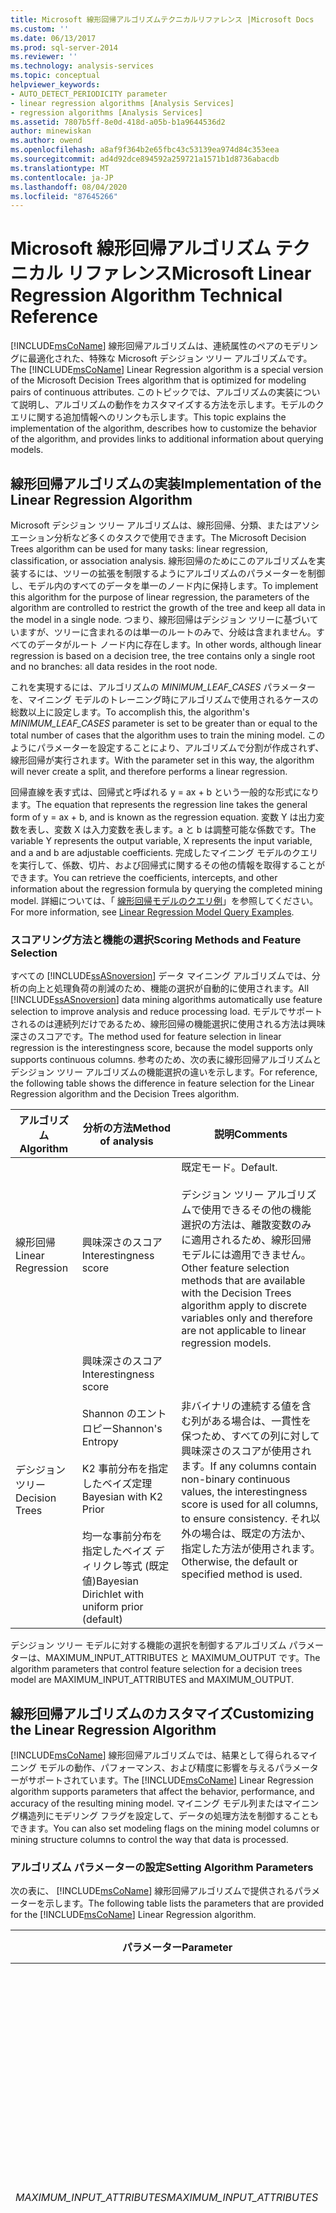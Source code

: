 ```yaml
---
title: Microsoft 線形回帰アルゴリズムテクニカルリファレンス |Microsoft Docs
ms.custom: ''
ms.date: 06/13/2017
ms.prod: sql-server-2014
ms.reviewer: ''
ms.technology: analysis-services
ms.topic: conceptual
helpviewer_keywords:
- AUTO_DETECT_PERIODICITY parameter
- linear regression algorithms [Analysis Services]
- regression algorithms [Analysis Services]
ms.assetid: 7807b5ff-8e0d-418d-a05b-b1a9644536d2
author: minewiskan
ms.author: owend
ms.openlocfilehash: a8af9f364b2e65fbc43c53139ea974d84c353eea
ms.sourcegitcommit: ad4d92dce894592a259721a1571b1d8736abacdb
ms.translationtype: MT
ms.contentlocale: ja-JP
ms.lasthandoff: 08/04/2020
ms.locfileid: "87645266"
---
```

# <a name="microsoft-linear-regression-algorithm-technical-reference"></a><span data-ttu-id="e4489-102">Microsoft 線形回帰アルゴリズム テクニカル リファレンス</span><span class="sxs-lookup"><span data-stu-id="e4489-102">Microsoft Linear Regression Algorithm Technical Reference</span></span>
  <span data-ttu-id="e4489-103">[!INCLUDE[msCoName](../../includes/msconame-md.md)] 線形回帰アルゴリズムは、連続属性のペアのモデリングに最適化された、特殊な Microsoft デシジョン ツリー アルゴリズムです。</span><span class="sxs-lookup"><span data-stu-id="e4489-103">The [!INCLUDE[msCoName](../../includes/msconame-md.md)] Linear Regression algorithm is a special version of the Microsoft Decision Trees algorithm that is optimized for modeling pairs of continuous attributes.</span></span> <span data-ttu-id="e4489-104">このトピックでは、アルゴリズムの実装について説明し、アルゴリズムの動作をカスタマイズする方法を示します。モデルのクエリに関する追加情報へのリンクも示します。</span><span class="sxs-lookup"><span data-stu-id="e4489-104">This topic explains the implementation of the algorithm, describes how to customize the behavior of the algorithm, and provides links to additional information about querying models.</span></span>  
  
## <a name="implementation-of-the-linear-regression-algorithm"></a><span data-ttu-id="e4489-105">線形回帰アルゴリズムの実装</span><span class="sxs-lookup"><span data-stu-id="e4489-105">Implementation of the Linear Regression Algorithm</span></span>  
 <span data-ttu-id="e4489-106">Microsoft デシジョン ツリー アルゴリズムは、線形回帰、分類、またはアソシエーション分析など多くのタスクで使用できます。</span><span class="sxs-lookup"><span data-stu-id="e4489-106">The Microsoft Decision Trees algorithm can be used for many tasks: linear regression, classification, or association analysis.</span></span> <span data-ttu-id="e4489-107">線形回帰のためにこのアルゴリズムを実装するには、ツリーの拡張を制限するようにアルゴリズムのパラメーターを制御し、モデル内のすべてのデータを単一のノード内に保持します。</span><span class="sxs-lookup"><span data-stu-id="e4489-107">To implement this algorithm for the purpose of linear regression, the parameters of the algorithm are controlled to restrict the growth of the tree and keep all data in the model in a single node.</span></span> <span data-ttu-id="e4489-108">つまり、線形回帰はデシジョン ツリーに基づいていますが、ツリーに含まれるのは単一のルートのみで、分岐は含まれません。すべてのデータがルート ノード内に存在します。</span><span class="sxs-lookup"><span data-stu-id="e4489-108">In other words, although linear regression is based on a decision tree, the tree contains only a single root and no branches: all data resides in the root node.</span></span>  
  
 <span data-ttu-id="e4489-109">これを実現するには、アルゴリズムの *MINIMUM_LEAF_CASES* パラメーターを、マイニング モデルのトレーニング時にアルゴリズムで使用されるケースの総数以上に設定します。</span><span class="sxs-lookup"><span data-stu-id="e4489-109">To accomplish this, the algorithm's *MINIMUM_LEAF_CASES* parameter is set to be greater than or equal to the total number of cases that the algorithm uses to train the mining model.</span></span> <span data-ttu-id="e4489-110">このようにパラメーターを設定することにより、アルゴリズムで分割が作成されず、線形回帰が実行されます。</span><span class="sxs-lookup"><span data-stu-id="e4489-110">With the parameter set in this way, the algorithm will never create a split, and therefore performs a linear regression.</span></span>  
  
 <span data-ttu-id="e4489-111">回帰直線を表す式は、回帰式と呼ばれる y = ax + b という一般的な形式になります。</span><span class="sxs-lookup"><span data-stu-id="e4489-111">The equation that represents the regression line takes the general form of y = ax + b, and is known as the regression equation.</span></span> <span data-ttu-id="e4489-112">変数 Y は出力変数を表し、変数 X は入力変数を表します。a と b は調整可能な係数です。</span><span class="sxs-lookup"><span data-stu-id="e4489-112">The variable Y represents the output variable, X represents the input variable, and a and b are adjustable coefficients.</span></span> <span data-ttu-id="e4489-113">完成したマイニング モデルのクエリを実行して、係数、切片、および回帰式に関するその他の情報を取得することができます。</span><span class="sxs-lookup"><span data-stu-id="e4489-113">You can retrieve the coefficients, intercepts, and other information about the regression formula by querying the completed mining model.</span></span> <span data-ttu-id="e4489-114">詳細については、「 [線形回帰モデルのクエリ例](linear-regression-model-query-examples.md)」を参照してください。</span><span class="sxs-lookup"><span data-stu-id="e4489-114">For more information, see [Linear Regression Model Query Examples](linear-regression-model-query-examples.md).</span></span>  
  
### <a name="scoring-methods-and-feature-selection"></a><span data-ttu-id="e4489-115">スコアリング方法と機能の選択</span><span class="sxs-lookup"><span data-stu-id="e4489-115">Scoring Methods and Feature Selection</span></span>  
 <span data-ttu-id="e4489-116">すべての [!INCLUDE[ssASnoversion](../../includes/ssasnoversion-md.md)] データ マイニング アルゴリズムでは、分析の向上と処理負荷の削減のため、機能の選択が自動的に使用されます。</span><span class="sxs-lookup"><span data-stu-id="e4489-116">All [!INCLUDE[ssASnoversion](../../includes/ssasnoversion-md.md)] data mining algorithms automatically use feature selection to improve analysis and reduce processing load.</span></span> <span data-ttu-id="e4489-117">モデルでサポートされるのは連続列だけであるため、線形回帰の機能選択に使用される方法は興味深さのスコアです。</span><span class="sxs-lookup"><span data-stu-id="e4489-117">The method used for feature selection in linear regression is the interestingness score, because the model supports only supports continuous columns.</span></span> <span data-ttu-id="e4489-118">参考のため、次の表に線形回帰アルゴリズムとデシジョン ツリー アルゴリズムの機能選択の違いを示します。</span><span class="sxs-lookup"><span data-stu-id="e4489-118">For reference, the following table shows the difference in feature selection for the Linear Regression algorithm and the Decision Trees algorithm.</span></span>  
  
|<span data-ttu-id="e4489-119">アルゴリズム</span><span class="sxs-lookup"><span data-stu-id="e4489-119">Algorithm</span></span>|<span data-ttu-id="e4489-120">分析の方法</span><span class="sxs-lookup"><span data-stu-id="e4489-120">Method of analysis</span></span>|<span data-ttu-id="e4489-121">説明</span><span class="sxs-lookup"><span data-stu-id="e4489-121">Comments</span></span>|  
|---------------|------------------------|--------------|  
|<span data-ttu-id="e4489-122">線形回帰</span><span class="sxs-lookup"><span data-stu-id="e4489-122">Linear Regression</span></span>|<span data-ttu-id="e4489-123">興味深さのスコア</span><span class="sxs-lookup"><span data-stu-id="e4489-123">Interestingness score</span></span>|<span data-ttu-id="e4489-124">既定モード。</span><span class="sxs-lookup"><span data-stu-id="e4489-124">Default.</span></span><br /><br /> <span data-ttu-id="e4489-125">デシジョン ツリー アルゴリズムで使用できるその他の機能選択の方法は、離散変数のみに適用されるため、線形回帰モデルには適用できません。</span><span class="sxs-lookup"><span data-stu-id="e4489-125">Other feature selection methods that are available with the Decision Trees algorithm apply to discrete variables only and therefore are not applicable to linear regression models.</span></span>|  
|<span data-ttu-id="e4489-126">デシジョン ツリー</span><span class="sxs-lookup"><span data-stu-id="e4489-126">Decision Trees</span></span>|<span data-ttu-id="e4489-127">興味深さのスコア</span><span class="sxs-lookup"><span data-stu-id="e4489-127">Interestingness score</span></span><br /><br /> <span data-ttu-id="e4489-128">Shannon のエントロピー</span><span class="sxs-lookup"><span data-stu-id="e4489-128">Shannon's Entropy</span></span><br /><br /> <span data-ttu-id="e4489-129">K2 事前分布を指定したベイズ定理</span><span class="sxs-lookup"><span data-stu-id="e4489-129">Bayesian with K2 Prior</span></span><br /><br /> <span data-ttu-id="e4489-130">均一な事前分布を指定したベイズ ディリクレ等式 (既定値)</span><span class="sxs-lookup"><span data-stu-id="e4489-130">Bayesian Dirichlet with uniform prior (default)</span></span>|<span data-ttu-id="e4489-131">非バイナリの連続する値を含む列がある場合は、一貫性を保つため、すべての列に対して興味深さのスコアが使用されます。</span><span class="sxs-lookup"><span data-stu-id="e4489-131">If any columns contain non-binary continuous values, the interestingness score is used for all columns, to ensure consistency.</span></span> <span data-ttu-id="e4489-132">それ以外の場合は、既定の方法か、指定した方法が使用されます。</span><span class="sxs-lookup"><span data-stu-id="e4489-132">Otherwise, the default or specified method is used.</span></span>|  
  
 <span data-ttu-id="e4489-133">デシジョン ツリー モデルに対する機能の選択を制御するアルゴリズム パラメーターは、MAXIMUM_INPUT_ATTRIBUTES と MAXIMUM_OUTPUT です。</span><span class="sxs-lookup"><span data-stu-id="e4489-133">The algorithm parameters that control feature selection for a decision trees model are MAXIMUM_INPUT_ATTRIBUTES and MAXIMUM_OUTPUT.</span></span>  
  
## <a name="customizing-the-linear-regression-algorithm"></a><span data-ttu-id="e4489-134">線形回帰アルゴリズムのカスタマイズ</span><span class="sxs-lookup"><span data-stu-id="e4489-134">Customizing the Linear Regression Algorithm</span></span>  
 <span data-ttu-id="e4489-135">[!INCLUDE[msCoName](../../includes/msconame-md.md)] 線形回帰アルゴリズムでは、結果として得られるマイニング モデルの動作、パフォーマンス、および精度に影響を与えるパラメーターがサポートされています。</span><span class="sxs-lookup"><span data-stu-id="e4489-135">The [!INCLUDE[msCoName](../../includes/msconame-md.md)] Linear Regression algorithm supports parameters that affect the behavior, performance, and accuracy of the resulting mining model.</span></span> <span data-ttu-id="e4489-136">マイニング モデル列またはマイニング構造列にモデリング フラグを設定して、データの処理方法を制御することもできます。</span><span class="sxs-lookup"><span data-stu-id="e4489-136">You can also set modeling flags on the mining model columns or mining structure columns to control the way that data is processed.</span></span>  
  
### <a name="setting-algorithm-parameters"></a><span data-ttu-id="e4489-137">アルゴリズム パラメーターの設定</span><span class="sxs-lookup"><span data-stu-id="e4489-137">Setting Algorithm Parameters</span></span>  
 <span data-ttu-id="e4489-138">次の表に、 [!INCLUDE[msCoName](../../includes/msconame-md.md)] 線形回帰アルゴリズムで提供されるパラメーターを示します。</span><span class="sxs-lookup"><span data-stu-id="e4489-138">The following table lists the parameters that are provided for the [!INCLUDE[msCoName](../../includes/msconame-md.md)] Linear Regression algorithm.</span></span>  
  
|<span data-ttu-id="e4489-139">パラメーター</span><span class="sxs-lookup"><span data-stu-id="e4489-139">Parameter</span></span>|<span data-ttu-id="e4489-140">説明</span><span class="sxs-lookup"><span data-stu-id="e4489-140">Description</span></span>|  
|---------------|-----------------|  
|<span data-ttu-id="e4489-141">*MAXIMUM_INPUT_ATTRIBUTES*</span><span class="sxs-lookup"><span data-stu-id="e4489-141">*MAXIMUM_INPUT_ATTRIBUTES*</span></span>|<span data-ttu-id="e4489-142">選択した機能を呼び出す前にアルゴリズムが処理できる入力属性の数を定義します。</span><span class="sxs-lookup"><span data-stu-id="e4489-142">Defines the number of input attributes that the algorithm can handle before it invokes feature selection.</span></span> <span data-ttu-id="e4489-143">この値を 0 に設定すると、機能の選択がオフになります。</span><span class="sxs-lookup"><span data-stu-id="e4489-143">Set this value to 0 to turn off feature selection.</span></span><br /><br /> <span data-ttu-id="e4489-144">既定値は 255 です。</span><span class="sxs-lookup"><span data-stu-id="e4489-144">The default is 255.</span></span>|  
|<span data-ttu-id="e4489-145">*MAXIMUM_OUTPUT_ATTRIBUTES*</span><span class="sxs-lookup"><span data-stu-id="e4489-145">*MAXIMUM_OUTPUT_ATTRIBUTES*</span></span>|<span data-ttu-id="e4489-146">選択した機能を呼び出す前にアルゴリズムが処理できる出力属性の数を定義します。</span><span class="sxs-lookup"><span data-stu-id="e4489-146">Defines the number of output attributes that the algorithm can handle before it invokes feature selection.</span></span> <span data-ttu-id="e4489-147">この値を 0 に設定すると、機能の選択がオフになります。</span><span class="sxs-lookup"><span data-stu-id="e4489-147">Set this value to 0 to turn off feature selection.</span></span><br /><br /> <span data-ttu-id="e4489-148">既定値は 255 です。</span><span class="sxs-lookup"><span data-stu-id="e4489-148">The default is 255.</span></span>|  
|<span data-ttu-id="e4489-149">*FORCE_REGRESSOR*</span><span class="sxs-lookup"><span data-stu-id="e4489-149">*FORCE_REGRESSOR*</span></span>|<span data-ttu-id="e4489-150">アルゴリズムによって計算された列の重要度に関係なく、指定した列をアルゴリズムでリグレッサーとして使用するように設定します。</span><span class="sxs-lookup"><span data-stu-id="e4489-150">Forces the algorithm to use the indicated columns as regressors, regardless of the importance of the columns as calculated by the algorithm.</span></span>|  
  
### <a name="modeling-flags"></a><span data-ttu-id="e4489-151">ModelingFlags</span><span class="sxs-lookup"><span data-stu-id="e4489-151">Modeling Flags</span></span>  
 <span data-ttu-id="e4489-152">[!INCLUDE[msCoName](../../includes/msconame-md.md)] 線形回帰アルゴリズムでは、次のモデリング フラグがサポートされています。</span><span class="sxs-lookup"><span data-stu-id="e4489-152">The [!INCLUDE[msCoName](../../includes/msconame-md.md)] Linear Regression algorithm supports the following modeling flags.</span></span> <span data-ttu-id="e4489-153">モデリング フラグは、マイニング構造やマイニング モデルを作成するときに定義し、分析時に各列の値をどのように処理するかを指定します。</span><span class="sxs-lookup"><span data-stu-id="e4489-153">When you create the mining structure or mining model, you define modeling flags to specify how values in each column are handled during analysis.</span></span> <span data-ttu-id="e4489-154">詳細については、「[モデリング フラグ &#40;データ マイニング&#41;](modeling-flags-data-mining.md)」を参照してください。</span><span class="sxs-lookup"><span data-stu-id="e4489-154">For more information, see [Modeling Flags &#40;Data Mining&#41;](modeling-flags-data-mining.md).</span></span>  
  
|<span data-ttu-id="e4489-155">モデリング フラグ</span><span class="sxs-lookup"><span data-stu-id="e4489-155">Modeling Flag</span></span>|<span data-ttu-id="e4489-156">説明</span><span class="sxs-lookup"><span data-stu-id="e4489-156">Description</span></span>|  
|-------------------|-----------------|  
|<span data-ttu-id="e4489-157">NOT NULL</span><span class="sxs-lookup"><span data-stu-id="e4489-157">NOT NULL</span></span>|<span data-ttu-id="e4489-158">列に NULL を含めることはできないことを示します。</span><span class="sxs-lookup"><span data-stu-id="e4489-158">Indicates that the column cannot contain a null.</span></span> <span data-ttu-id="e4489-159">モデルのトレーニング中に NULL が検出された場合はエラーが発生します。</span><span class="sxs-lookup"><span data-stu-id="e4489-159">An error will result if Analysis Services encounters a null during model training.</span></span><br /><br /> <span data-ttu-id="e4489-160">マイニング構造列に適用されます。</span><span class="sxs-lookup"><span data-stu-id="e4489-160">Applies to mining structure columns.</span></span>|  
|<span data-ttu-id="e4489-161">REGRESSOR</span><span class="sxs-lookup"><span data-stu-id="e4489-161">REGRESSOR</span></span>|<span data-ttu-id="e4489-162">列には、分析中に潜在的な独立変数として扱われる連続する数値が含まれることを示します。</span><span class="sxs-lookup"><span data-stu-id="e4489-162">Indicates that the column contains continuous numeric values that should be treated as potential independent variables during analysis.</span></span><br /><br /> <span data-ttu-id="e4489-163">注: 列にリグレッサーとしてフラグを設定しても、最終的なモデルでその列がリグレッサーとして使用されるかどうかは保証されません。</span><span class="sxs-lookup"><span data-stu-id="e4489-163">Note: Flagging a column as a regressor does not ensure that the column will be used as a regressor in the final model.</span></span><br /><br /> <span data-ttu-id="e4489-164">マイニング モデル列に適用されます。</span><span class="sxs-lookup"><span data-stu-id="e4489-164">Applies to mining model columns.</span></span>|  
  
### <a name="regressors-in-linear-regression-models"></a><span data-ttu-id="e4489-165">線形回帰モデルのリグレッサー</span><span class="sxs-lookup"><span data-stu-id="e4489-165">Regressors in Linear Regression Models</span></span>  
 <span data-ttu-id="e4489-166">線形回帰モデルは、 [!INCLUDE[msCoName](../../includes/msconame-md.md)] デシジョン ツリー アルゴリズムに基づいています。</span><span class="sxs-lookup"><span data-stu-id="e4489-166">Linear regression models are based on the [!INCLUDE[msCoName](../../includes/msconame-md.md)] Decision Trees algorithm.</span></span> <span data-ttu-id="e4489-167">ただし、 [!INCLUDE[msCoName](../../includes/msconame-md.md)] 線形回帰アルゴリズムを使用していない場合でも、連続属性の回帰を表すツリーやノードがデシジョン ツリー モデルに含まれることはあります。</span><span class="sxs-lookup"><span data-stu-id="e4489-167">However, even if you do not use the [!INCLUDE[msCoName](../../includes/msconame-md.md)] Linear Regression algorithm, any decision tree model can contain a tree or nodes that represent a regression on a continuous attribute.</span></span>  
  
 <span data-ttu-id="e4489-168">連続列がリグレッサーを表すことを指定する必要はありません。</span><span class="sxs-lookup"><span data-stu-id="e4489-168">You do not need to specify that a continuous column represents a regressor.</span></span> <span data-ttu-id="e4489-169">列に REGRESSOR フラグを設定しなくても、 [!INCLUDE[msCoName](../../includes/msconame-md.md)] デシジョン ツリー アルゴリズムにより、データセットが意味のあるパターンを持つ領域に分割されます。</span><span class="sxs-lookup"><span data-stu-id="e4489-169">The [!INCLUDE[msCoName](../../includes/msconame-md.md)] Decision Trees algorithm will partition the dataset into regions with meaningful patterns even if you do not set the REGRESSOR flag on the column.</span></span> <span data-ttu-id="e4489-170">違いは、モデリングフラグを設定すると、アルゴリズムによって、\* C1 + b \* C2 +... という形式の回帰式が検索されます。は、ツリーのノードのパターンに適合します。</span><span class="sxs-lookup"><span data-stu-id="e4489-170">The difference is that when you set the modeling flag, the algorithm will try to find regression equations of the form a\*C1 + b\*C2 + ... to fit the patterns in the nodes of the tree.</span></span> <span data-ttu-id="e4489-171">残差の合計が計算され、偏差が大きすぎる場合には、ツリーが強制的に分割されます。</span><span class="sxs-lookup"><span data-stu-id="e4489-171">The sum of the residuals is calculated, and if the deviation is too great, a split is forced in the tree.</span></span>  
  
 <span data-ttu-id="e4489-172">たとえば、 **Income** を属性として使用して顧客の購入行動を予測する場合に、その列に REGRESSOR モデリング フラグを設定すると、アルゴリズムはまず、標準の回帰式を使用して **Income** の値を試します。</span><span class="sxs-lookup"><span data-stu-id="e4489-172">For example, if you are predicting customer purchasing behavior using **Income** as an attribute, and set the REGRESSOR modeling flag on the column, the algorithm would first try to fit the **Income** values by using a standard regression formula.</span></span> <span data-ttu-id="e4489-173">偏差が大きすぎる場合はその回帰式が放棄され、ツリーが他の属性で分割されます。</span><span class="sxs-lookup"><span data-stu-id="e4489-173">If the deviation is too great, the regression formula is abandoned and the tree would be split on some other attribute.</span></span> <span data-ttu-id="e4489-174">その後、デシジョン ツリー アルゴリズムは、分割後の各分岐で Income をリグレッサーとして使用できるかどうかを試します。</span><span class="sxs-lookup"><span data-stu-id="e4489-174">The decision tree algorithm would then try to fit a regressor for income in each of the branches after the split.</span></span>  
  
 <span data-ttu-id="e4489-175">FORCED_REGRESSOR パラメーターを使用すると、アルゴリズムで特定のリグレッサーが使用されるようにすることができます。</span><span class="sxs-lookup"><span data-stu-id="e4489-175">You can use the FORCED_REGRESSOR parameter to guarantee that the algorithm will use a particular regressor.</span></span> <span data-ttu-id="e4489-176">このパラメーターは、Microsoft デシジョン ツリー アルゴリズムと Microsoft 線形回帰アルゴリズムで使用できます。</span><span class="sxs-lookup"><span data-stu-id="e4489-176">This parameter can be used with the Microsoft Decision Trees and Microsoft Linear Regression algorithms.</span></span>  
  
## <a name="requirements"></a><span data-ttu-id="e4489-177">必要条件</span><span class="sxs-lookup"><span data-stu-id="e4489-177">Requirements</span></span>  
 <span data-ttu-id="e4489-178">線形回帰モデルには、キー列、入力列、および少なくとも 1 つの予測可能列が必要です。</span><span class="sxs-lookup"><span data-stu-id="e4489-178">A linear regression model must contain a key column, input columns, and at least one predictable column.</span></span>  
  
### <a name="input-and-predictable-columns"></a><span data-ttu-id="e4489-179">入力列と予測可能列</span><span class="sxs-lookup"><span data-stu-id="e4489-179">Input and Predictable Columns</span></span>  
 <span data-ttu-id="e4489-180">[!INCLUDE[msCoName](../../includes/msconame-md.md)] 線形回帰アルゴリズムでは、次の表に示す特定の入力列と予測可能列がサポートされています。</span><span class="sxs-lookup"><span data-stu-id="e4489-180">The [!INCLUDE[msCoName](../../includes/msconame-md.md)] Linear Regression algorithm supports the specific input columns and predictable columns that are listed in the following table.</span></span> <span data-ttu-id="e4489-181">マイニング モデルにおけるコンテンツの種類の意味については、「[コンテンツの種類 &#40;データ マイニング&#41;](content-types-data-mining.md)」を参照してください。</span><span class="sxs-lookup"><span data-stu-id="e4489-181">For more information about what the content types mean when used in a mining model, see [Content Types &#40;Data Mining&#41;](content-types-data-mining.md).</span></span>  
  
|<span data-ttu-id="e4489-182">列</span><span class="sxs-lookup"><span data-stu-id="e4489-182">Column</span></span>|<span data-ttu-id="e4489-183">コンテンツの種類</span><span class="sxs-lookup"><span data-stu-id="e4489-183">Content types</span></span>|  
|------------|-------------------|  
|<span data-ttu-id="e4489-184">入力属性</span><span class="sxs-lookup"><span data-stu-id="e4489-184">Input attribute</span></span>|<span data-ttu-id="e4489-185">Continuous、Cyclical、Key、Table、Ordered</span><span class="sxs-lookup"><span data-stu-id="e4489-185">Continuous, Cyclical, Key, Table, and Ordered</span></span>|  
|<span data-ttu-id="e4489-186">予測可能な属性</span><span class="sxs-lookup"><span data-stu-id="e4489-186">Predictable attribute</span></span>|<span data-ttu-id="e4489-187">Continuous、Cyclical、Ordered</span><span class="sxs-lookup"><span data-stu-id="e4489-187">Continuous, Cyclical, and Ordered</span></span>|  
  
> [!NOTE]  
>  <span data-ttu-id="e4489-188">コンテンツの種類 `Cyclical` および `Ordered` はサポートされますが、アルゴリズムはこれらを不連続の値として扱い、特別な処理は行いません。</span><span class="sxs-lookup"><span data-stu-id="e4489-188">`Cyclical` and `Ordered` content types are supported, but the algorithm treats them as discrete values and does not perform special processing.</span></span>  
  
## <a name="see-also"></a><span data-ttu-id="e4489-189">参照</span><span class="sxs-lookup"><span data-stu-id="e4489-189">See Also</span></span>  
 <span data-ttu-id="e4489-190">[Microsoft 線形回帰アルゴリズム](microsoft-linear-regression-algorithm.md) </span><span class="sxs-lookup"><span data-stu-id="e4489-190">[Microsoft Linear Regression Algorithm](microsoft-linear-regression-algorithm.md) </span></span>  
 <span data-ttu-id="e4489-191">[線形回帰モデルのクエリ例](linear-regression-model-query-examples.md) </span><span class="sxs-lookup"><span data-stu-id="e4489-191">[Linear Regression Model Query Examples](linear-regression-model-query-examples.md) </span></span>  
 [<span data-ttu-id="e4489-192">線形回帰モデルのマイニング モデル コンテンツ &#40;Analysis Services - データ マイニング&#41;</span><span class="sxs-lookup"><span data-stu-id="e4489-192">Mining Model Content for Linear Regression Models &#40;Analysis Services - Data Mining&#41;</span></span>](mining-model-content-for-linear-regression-models-analysis-services-data-mining.md)  
  
  

